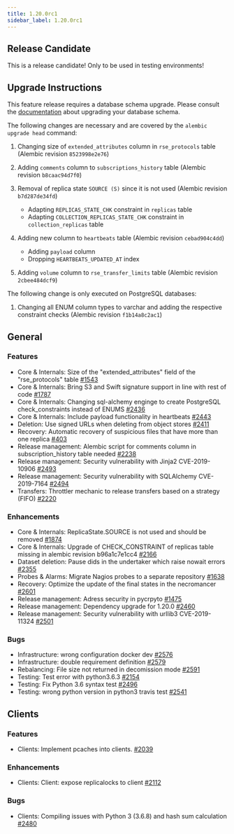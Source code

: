 ```yaml
---
title: 1.20.0rc1
sidebar_label: 1.20.0rc1
---
```


## Release Candidate

This is a release candidate! Only to be used in testing environments!

## Upgrade Instructions

This feature release requires a database schema upgrade. Please consult the [documentation](https://rucio.readthedocs.io/en/latest/database.html) about upgrading your database schema.

The following changes are necessary and are covered by the `alembic upgrade head` command:

1. Changing size of `extended_attributes` column in `rse_protocols` table (Alembic revision `8523998e2e76`)

2. Adding `comments` column to `subscriptions_history` table (Alembic revision `b8caac94d7f0`)

3. Removal of replica state `SOURCE (S)` since it is not used (Alembic revision `b7d287de34fd`)
   
   - Adapting `REPLICAS_STATE_CHK` constraint in `replicas` table
   - Adapting `COLLECTION_REPLICAS_STATE_CHK` constraint in `collection_replicas` table

4. Adding new column to `heartbeats` table (Alembic revision `cebad904c4dd`)

   - Adding `payload` column
   - Dropping `HEARTBEATS_UPDATED_AT` index

5. Adding `volume` column to `rse_transfer_limits` table (Alembic revision `2cbee484dcf9`)

The following change is only executed on PostgreSQL databases:

1. Changing all ENUM column types to varchar and adding the respective constraint checks (Alembic revision `f1b14a8c2ac1`)
 
## General

### Features

- Core & Internals: Size of the "extended_attributes" field of the "rse_protocols" table [#1543](https://github.com/rucio/rucio/issues/1543)
- Core & Internals: Bring S3 and Swift signature support in line with rest of code [#1787](https://github.com/rucio/rucio/issues/1787)
- Core & Internals: Changing sql-alchemy enginge to create PostgreSQL check_constraints instead of ENUMS [#2436](https://github.com/rucio/rucio/issues/2436)
- Core & Internals: Include payload functionality in heartbeats [#2443](https://github.com/rucio/rucio/issues/2443)
- Deletion: Use signed URLs when deleting from object stores [#2411](https://github.com/rucio/rucio/issues/2411)
- Recovery: Automatic recovery of suspicious files that have more than one replica [#403](https://github.com/rucio/rucio/issues/403)
- Release management: Alembic script for comments column in subscription_history table needed [#2238](https://github.com/rucio/rucio/issues/2238)
- Release management: Security vulnerability with Jinja2 CVE-2019-10906 [#2493](https://github.com/rucio/rucio/issues/2493)
- Release management: Security vulnerability with SQLAlchemy CVE-2019-7164 [#2494](https://github.com/rucio/rucio/issues/2494)
- Transfers: Throttler mechanic to release transfers based on a strategy (FIFO) [#2220](https://github.com/rucio/rucio/issues/2220)

### Enhancements

- Core & Internals: ReplicaState.SOURCE is not used and should be removed [#1874](https://github.com/rucio/rucio/issues/1874)
- Core & Internals: Upgrade of CHECK_CONSTRAINT of replicas table missing in alembic revision b96a1c7e1cc4 [#2166](https://github.com/rucio/rucio/issues/2166)
- Dataset deletion: Pause dids in the undertaker which raise nowait errors [#2355](https://github.com/rucio/rucio/issues/2355)
- Probes & Alarms: Migrate Nagios probes to a separate repository [#1638](https://github.com/rucio/rucio/issues/1638)
- Recovery: Optimize the update of the final states in the necromancer [#2601](https://github.com/rucio/rucio/issues/2601)
- Release management: Adress security in pycrpyto [#1475](https://github.com/rucio/rucio/issues/1475)
- Release management: Dependency upgrade for 1.20.0 [#2460](https://github.com/rucio/rucio/issues/2460)
- Release management: Security vulnerability with urllib3 CVE-2019-11324 [#2501](https://github.com/rucio/rucio/issues/2501)

### Bugs

- Infrastructure: wrong configuration docker dev [#2576](https://github.com/rucio/rucio/issues/2576)
- Infrastructure: double requirement definition [#2579](https://github.com/rucio/rucio/issues/2579)
- Rebalancing: File size not returned in decomission mode [#2591](https://github.com/rucio/rucio/issues/2591)
- Testing: Test error with python3.6.3 [#2154](https://github.com/rucio/rucio/issues/2154)
- Testing: Fix Python 3.6 syntax test [#2496](https://github.com/rucio/rucio/issues/2496)
- Testing: wrong python version in python3 travis test [#2541](https://github.com/rucio/rucio/issues/2541)

## Clients

### Features

- Clients: Implement pcaches into clients. [#2039](https://github.com/rucio/rucio/issues/2039)

### Enhancements

- Clients: Client: expose replicalocks to client [#2112](https://github.com/rucio/rucio/issues/2112)

### Bugs

- Clients: Compiling issues with Python 3 (3.6.8) and hash sum calculation [#2480](https://github.com/rucio/rucio/issues/2480)
